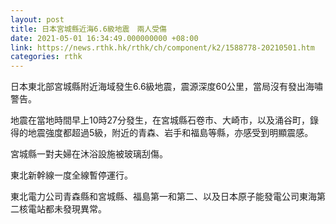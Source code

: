 ```yaml
---
layout: post
title: 日本宮城縣近海6.6級地震　兩人受傷
date: 2021-05-01 16:34:49.000000000 +08:00
link: https://news.rthk.hk/rthk/ch/component/k2/1588778-20210501.htm
categories: rthk
---
```


日本東北部宮城縣附近海域發生6.6級地震，震源深度60公里，當局沒有發出海嘯警告。

地震在當地時間早上10時27分發生，在宮城縣石卷市、大崎市，以及涌谷町，錄得的地震強度都超過5級，附近的青森、岩手和福島等縣，亦感受到明顯震感。

宮城縣一對夫婦在沐浴設施被玻璃刮傷。

東北新幹線一度全線暫停運行。

東北電力公司青森縣和宮城縣、福島第一和第二、以及日本原子能發電公司東海第二核電站都未發現異常。
